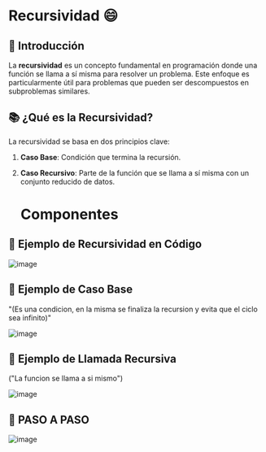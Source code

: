 # Recursividad :smile:

## 🌟 Introducción

La **recursividad** es un concepto fundamental en programación donde una función se llama a sí misma para resolver un problema. Este enfoque es particularmente útil para problemas que pueden ser descompuestos en subproblemas similares.

## 📚 ¿Qué es la Recursividad?

La recursividad se basa en dos principios clave:

1. **Caso Base**: Condición que termina la recursión.
2. **Caso Recursivo**: Parte de la función que se llama a sí misma con un conjunto reducido de datos.

   # Componentes

## 🧩 Ejemplo de Recursividad en Código

![image](https://github.com/user-attachments/assets/25ecfa87-3416-44d3-a536-a0c9211df0ad)

## 🧩 Ejemplo de Caso Base
"(Es una condicion, en la misma se finaliza la recursion y evita que el ciclo sea infinito)"

![image](https://github.com/user-attachments/assets/910d142a-4715-453d-b364-b1250dff4e03)

## 🧩 Ejemplo de Llamada Recursiva
("La funcion se llama a si mismo")

![image](https://github.com/user-attachments/assets/136c12e5-911c-4ca7-85bc-979d469ef4d0)


## 🧩 PASO A PASO

![image](https://github.com/user-attachments/assets/8bb0e476-290a-43e6-ac06-36f7b138cdce)

